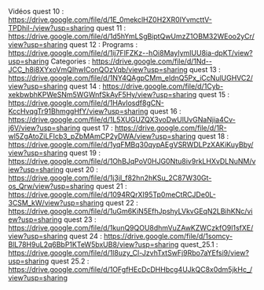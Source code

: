Vidéos
quest 10 : https://drive.google.com/file/d/1E_0mekclHZ0H2XR0IYvmcttV-TPDhil-/view?usp=sharing
quest 11 : https://drive.google.com/file/d/1d5hYmLSgBiptQwUmzZ1OBM32WEoo2yCr/view?usp=sharing
quest 12 : Programs : https://drive.google.com/file/d/1ij7FlFZKz--hOi8MayIymIUU8ia-dpKT/view?usp=sharing
           Categories : https://drive.google.com/file/d/1Nd--JCC_h8i8XYxoVmQIhwIConQOzVqb/view?usp=sharing
quest 13 : https://drive.google.com/file/d/1NY4QAgpCMm_eldnQ5Px_iCcNulUGHVC2/view?usp=sharing
quest 14 : https://drive.google.com/file/d/1Cyb-xekbwbhKPWeSNm5WGWnfSkAyF5Hy/view?usp=sharing
quest 15 : https://drive.google.com/file/d/1HAvIosdf8gCN-KccHvqgTr91BhmggHfY/view?usp=sharing
quest 16 : https://drive.google.com/file/d/1L5XUGUZQX3voDwUlUvGNaNjia4Cv-j6V/view?usp=sharing
quest 17 : https://drive.google.com/file/d/1R-wl5ZgAtoZiLFIcb3_pZbMAmCP2yDWA/view?usp=sharing
quest 18 : https://drive.google.com/file/d/1yqFMBq30qypAEgVSRWDLPzXAKiKuyBby/view?usp=sharing
quest 19 : https://drive.google.com/file/d/1OhBJqPoV0HJG0Ntu8iv9rkLHXvDLNuNM/view?usp=sharing
quest 20 : https://drive.google.com/file/d/1j3jI_f82hn2hKSu_2C87W30Gt-os_Qrw/view?usp=sharing
quest 21 : https://drive.google.com/file/d/1094RQrXI95Tp0meCtRCJDe0L-3CSM_kW/view?usp=sharing
quest 22 : https://drive.google.com/file/d/1uGm6KiN5EfhJpshyLVkvGEqN2LBihKNc/view?usp=sharing
quest 23 : https://drive.google.com/file/d/1kunQ9QOU8dhmVuZAwKZWCzkfO9l1sfXE/view?usp=sharing
quest 24 : https://drive.google.com/file/d/1somcy-BlL78H9uL2q6BbP1KTeW5bxUB8/view?usp=sharing
quest_25.1 : https://drive.google.com/file/d/1l8uzy_Cl-JzvhTxtSwFj9Rbo7aYEfsi9/view?usp=sharing
quest 25.2 : https://drive.google.com/file/d/1OFgfHEcDcDHHbcg4UJkQC8x0dm5jkHc_/view?usp=sharing